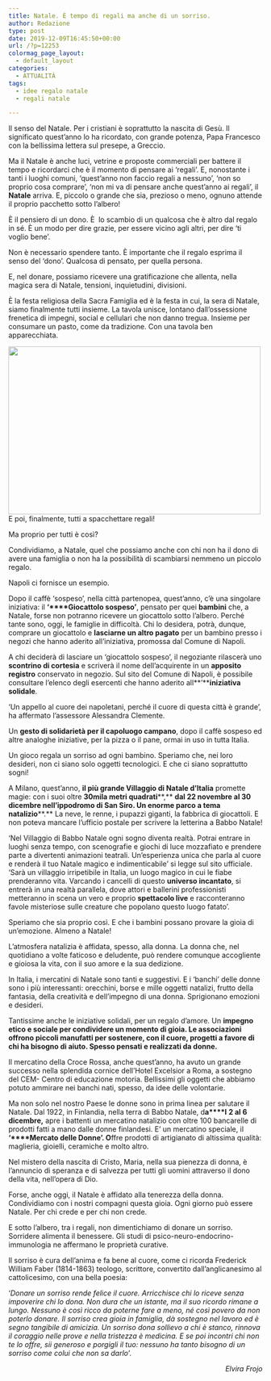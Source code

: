 ```yaml
---
title: Natale. È tempo di regali ma anche di un sorriso.
author: Redazione
type: post
date: 2019-12-09T16:45:50+00:00
url: /?p=12253
colormag_page_layout:
  - default_layout
categories:
  - ATTUALITÀ
tags:
  - idee regalo natale
  - regali natale

---
```

Il senso del Natale. Per i cristiani è soprattutto la nascita di Gesù. Il significato quest’anno lo ha ricordato, con grande potenza, Papa Francesco con la bellissima lettera sul presepe, a Greccio.

Ma il Natale è anche luci, vetrine e proposte commerciali per battere il tempo e ricordarci che è il momento di pensare ai ‘regali’. E, nonostante i tanti i luoghi comuni, ‘quest’anno non faccio regali a nessuno’, ‘non so proprio cosa comprare’, ‘non mi va di pensare anche quest’anno ai regali’, il **Natale** arriva. E, piccolo o grande che sia, prezioso o meno, ognuno attende il proprio pacchetto sotto l’albero!

È il pensiero di un dono. È  lo scambio di un qualcosa che è altro dal regalo in sé. È un modo per dire grazie, per essere vicino agli altri, per dire ‘ti voglio bene’.

Non è necessario spendere tanto. È importante che il regalo esprima il senso del ‘dono’. Qualcosa di pensato, per quella persona.

E, nel donare, possiamo ricevere una gratificazione che allenta, nella magica sera di Natale, tensioni, inquietudini, divisioni.

È la festa religiosa della Sacra Famiglia ed è la festa in cui, la sera di Natale, siamo finalmente tutti insieme. La tavola unisce, lontano dall’ossessione frenetica di impegni, social e cellulari che non danno tregua. Insieme per consumare un pasto, come da tradizione. Con una tavola ben apparecchiata.

<img decoding="async" loading="lazy" class="alignleft wp-image-12255" src="https://progressonline.it/wp-content/uploads/2019/12/christmas-1869902_1280-300x200.jpg" alt="" width="500" height="333" /> E poi, finalmente, tutti a spacchettare regali!

Ma proprio per tutti è così?

Condividiamo, a Natale, quel che possiamo anche con chi non ha il dono di avere una famiglia o non ha la possibilità di scambiarsi nemmeno un piccolo regalo.

Napoli ci fornisce un esempio.

Dopo il caffè ‘sospeso’, nella città partenopea, quest’anno, c’è una singolare iniziativa: il **‘****Giocattolo sospeso’**, pensato per quei **bambini** che, a Natale, forse non potranno ricevere un giocattolo sotto l’albero. Perché tante sono, oggi, le famiglie in difficoltà. Chi lo desidera, potrà, dunque, comprare un giocattolo e **lasciarne un altro pagato** per un bambino presso i negozi che hanno aderito all’iniziativa, promossa dal Comune di Napoli.

A chi deciderà di lasciare un ‘giocattolo sospeso’, il negoziante rilascerà uno **scontrino di cortesia** e scriverà il nome dell’acquirente in un **apposito registro** conservato in negozio. Sul sito del Comune di Napoli, è possibile consultare l’elenco degli esercenti che hanno aderito all**’****iniziativa solidale**.

‘Un appello al cuore dei napoletani, perché il cuore di questa città è grande’, ha affermato l’assessore Alessandra Clemente.

Un **gesto di solidarietà per il capoluogo campano**, dopo il caffè sospeso ed altre analoghe iniziative, per la pizza o il pane, ormai in uso in tutta Italia.

Un gioco regala un sorriso ad ogni bambino. Speriamo che, nei loro desideri, non ci siano solo oggetti tecnologici. E che ci siano soprattutto sogni!

A Milano, quest’anno, **il più grande Villaggio di Natale d’Italia** promette magie: con i suoi oltre **30mila metri quadrati****,** **dal 22 novembre al 30 dicembre nell’ippodromo di San Siro. Un enorme parco a tema natalizio****.** La neve, le renne, i pupazzi giganti, la fabbrica di giocattoli. E non poteva mancare l’ufficio postale per scrivere la letterina a Babbo Natale!

‘Nel Villaggio di Babbo Natale ogni sogno diventa realtà. Potrai entrare in luoghi senza tempo, con scenografie e giochi di luce mozzafiato e prendere parte a divertenti animazioni teatrali. Un’esperienza unica che parla al cuore e renderà il tuo Natale magico e indimenticabile’ si legge sul sito ufficiale. ‘Sarà un villaggio irripetibile in Italia, un luogo magico in cui le fiabe prenderanno vita. Varcando i cancelli di questo **universo incantato**, si entrerà in una realtà parallela, dove attori e ballerini professionisti metteranno in scena un vero e proprio **spettacolo live** e racconteranno favole misteriose sulle creature che popolano questo luogo fatato’.

Speriamo che sia proprio così. E che i bambini possano provare la gioia di un’emozione. Almeno a Natale!

L’atmosfera natalizia è affidata, spesso, alla donna. La donna che, nel quotidiano a volte faticoso e deludente, può rendere comunque accogliente e gioiosa la vita, con il suo amore e la sua dedizione.

In Italia, i mercatini di Natale sono tanti e suggestivi. E i ‘banchi’ delle donne sono i più interessanti: orecchini, borse e mille oggetti natalizi, frutto della fantasia, della creatività e dell’impegno di una donna. Sprigionano emozioni e desideri.

Tantissime anche le iniziative solidali, per un regalo d’amore. Un **impegno etico e sociale per condividere un momento di gioia. Le associazioni offrono piccoli manufatti per sostenere, con il cuore, progetti a favore di chi ha bisogno di aiuto. Spesso pensati e realizzati da donne.**

Il mercatino della Croce Rossa, anche quest’anno, ha avuto un grande successo nella splendida cornice dell’Hotel Excelsior a Roma, a sostegno del CEM- Centro di educazione motoria. Bellissimi gli oggetti che abbiamo potuto ammirare nei banchi nati, spesso, da idee delle volontarie.

Ma non solo nel nostro Paese le donne sono in prima linea per salutare il Natale. Dal 1922, in Finlandia, nella terra di Babbo Natale, d**a****l** **2 al 6 dicembre,** apre i battenti un mercatino natalizio con oltre 100 bancarelle di prodotti fatti a mano dalle donne finlandesi. E’ un mercatino speciale, il **‘****Mercato delle Donne’. O**ffre prodotti di artigianato di altissima qualità: maglieria, gioielli, ceramiche e molto altro.

Nel mistero della nascita di Cristo, Maria, nella sua pienezza di donna, è l’annuncio di speranza e di salvezza per tutti gli uomini attraverso il dono della vita, nell’opera di Dio.

Forse, anche oggi, il Natale è affidato alla tenerezza della donna. Condividiamo con i nostri compagni questa gioia. Ogni giorno può essere Natale. Per chi crede e per chi non crede.

E sotto l’albero, tra i regali, non dimentichiamo di donare un sorriso. Sorridere alimenta il benessere. Gli studi di psico-neuro-endocrino-immunologia ne affermano le proprietà curative.

Il sorriso è cura dell’anima e fa bene al cuore, come ci ricorda Frederick William Faber (1814-1863) teologo, scrittore, convertito dall&#8217;anglicanesimo al cattolicesimo, con una bella poesia:

‘_Donare un sorriso_ _rende felice il cuore. Arricchisce chi lo riceve senza impoverire chi lo dona. Non dura che un istante, ma il suo ricordo rimane a lungo. Nessuno è così ricco da poterne fare a meno, né così povero da non poterlo donare. Il sorriso crea gioia in famiglia, dà sostegno nel lavoro ed è segno tangibile di amicizia. Un sorriso dona sollievo a chi è stanco, rinnova il coraggio nelle prove e nella tristezza è medicina. E se poi incontri chi non te lo offre, sii generoso e porgigli il tuo: nessuno ha tanto bisogno di un sorriso come colui che non sa darlo_’.

<p style="text-align: right;">
  <em>Elvira Frojo</em>
</p>